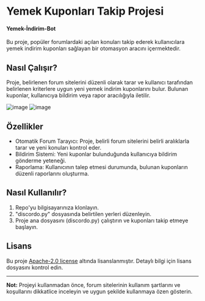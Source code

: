 # Yemek Kuponları Takip Projesi
#### Yemek-İndirim-Bot

Bu proje, popüler forumlardaki açılan konuları takip ederek kullanıcılara yemek indirim kuponları sağlayan bir otomasyon aracını içermektedir.

## Nasıl Çalışır?

Proje, belirlenen forum sitelerini düzenli olarak tarar ve kullanıcı tarafından belirlenen kriterlere uygun yeni yemek indirim kuponlarını bulur. Bulunan kuponlar, kullanıcıya bildirim veya rapor aracılığıyla iletilir.

![image](https://github.com/hakanyigitertemur/Yemek-Kuponu-Takip/assets/33597587/3ac205be-92d8-4f18-8a2f-44d73c4de793)
![image](https://github.com/hakanyigitertemur/Yemek-Kuponu-Takip/assets/33597587/cb49e0ec-5569-43c3-8645-61704e828162)


## Özellikler

- Otomatik Forum Tarayıcı: Proje, belirli forum sitelerini belirli aralıklarla tarar ve yeni konuları kontrol eder.
- Bildirim Sistemi: Yeni kuponlar bulunduğunda kullanıcıya bildirim gönderme yeteneği.
- Raporlama: Kullanıcının talep etmesi durumunda, bulunan kuponların düzenli raporlarını oluşturma.

## Nasıl Kullanılır?

1. Repo'yu bilgisayarınıza klonlayın.
2. "discordo.py" dosyasında belirtilen yerleri düzenleyin.
3. Proje ana dosyasını (discordo.py) çalıştırın ve kuponları takip etmeye başlayın.


## Lisans

Bu proje [Apache-2.0 license](LICENSE) altında lisanslanmıştır. Detaylı bilgi için lisans dosyasını kontrol edin.

---
**Not:** Projeyi kullanmadan önce, forum sitelerinin kullanım şartlarını ve koşullarını dikkatlice inceleyin ve uygun şekilde kullanmaya özen gösterin.

